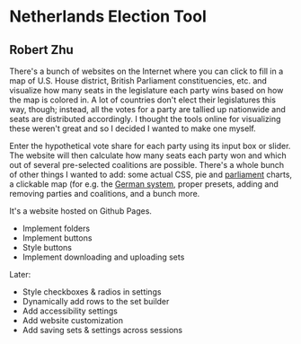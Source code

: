 # Netherlands Election Tool
## Robert Zhu

There's a bunch of websites on the Internet where you can click to fill in a map of U.S. House district, British Parliament constituencies, etc. and visualize how many seats  in the legislature each party wins based on how the map is colored in. A lot of countries don't elect their legislatures this way, though; instead, all the votes for a party are tallied up nationwide and seats are distributed accordingly. I thought the tools online for visualizing these weren't great and so I decided I wanted to make one myself.

Enter the hypothetical vote share for each party using its input box or slider. The website will then calculate how many seats each party won and which out of several pre-selected coalitions are possible. There's a whole bunch of other things I wanted to add: some actual CSS, pie and [parliament](https://en.wikipedia.org/wiki/Election_apportionment_diagram) charts, a clickable map (for e.g. the [German system](https://en.wikipedia.org/wiki/Electoral_system_of_Germany), proper presets, adding and removing parties and coalitions, and a bunch more.

It's a website hosted on Github Pages.

- Implement folders
- Implement buttons
- Style buttons
- Implement downloading and uploading sets

Later:

- Style checkboxes & radios in settings
- Dynamically add rows to the set builder
- Add accessibility settings
- Add website customization
- Add saving sets & settings across sessions
